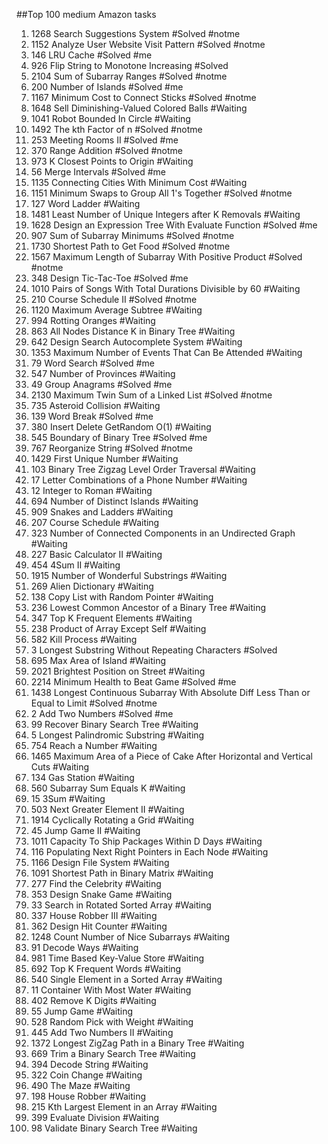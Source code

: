 ##Top 100 medium Amazon tasks

1. 1268 Search Suggestions System #Solved #notme
2. 1152 Analyze User Website Visit Pattern #Solved #notme
3. 146 LRU Cache #Solved #me
4. 926 Flip String to Monotone Increasing #Solved 
5. 2104 Sum of Subarray Ranges #Solved #notme
6. 200 Number of Islands #Solved #me
7. 1167  Minimum Cost to Connect Sticks #Solved #notme
8. 1648 Sell Diminishing-Valued Colored Balls #Waiting
9. 1041 Robot Bounded In Circle #Waiting
10. 1492 The kth Factor of n #Solved #notme
11. 253 Meeting Rooms II #Solved #me
12. 370 Range Addition #Solved #notme
13. 973 K Closest Points to Origin #Waiting
14. 56 Merge Intervals #Solved #me
15. 1135 Connecting Cities With Minimum Cost #Waiting
16. 1151 Minimum Swaps to Group All 1's Together #Solved #notme
17. 127  Word Ladder #Waiting
18. 1481 Least Number of Unique Integers after K Removals #Waiting
19. 1628 Design an Expression Tree With Evaluate Function #Solved #me
20. 907 Sum of Subarray Minimums #Solved #notme
21. 1730 Shortest Path to Get Food #Solved #notme
22. 1567 Maximum Length of Subarray With Positive Product #Solved #notme
23. 348 Design Tic-Tac-Toe #Solved #me
24. 1010 Pairs of Songs With Total Durations Divisible by 60 #Waiting
25. 210 Course Schedule II #Solved #notme
26. 1120  Maximum Average Subtree #Waiting
27. 994 Rotting Oranges #Waiting
28. 863 All Nodes Distance K in Binary Tree #Waiting
29. 642 Design Search Autocomplete System #Waiting
30. 1353 Maximum Number of Events That Can Be Attended #Waiting
31. 79 Word Search #Solved #me
32. 547 Number of Provinces #Waiting
33. 49 Group Anagrams #Solved #me
34. 2130 Maximum Twin Sum of a Linked List #Solved #notme
35. 735 Asteroid Collision #Waiting
36. 139 Word Break #Solved #me
37. 380 Insert Delete GetRandom O(1) #Waiting
38. 545 Boundary of Binary Tree #Solved #me
39. 767 Reorganize String #Solved #notme
40. 1429 First Unique Number #Waiting
41. 103 Binary Tree Zigzag Level Order Traversal #Waiting
42. 17 Letter Combinations of a Phone Number #Waiting
43. 12 Integer to Roman #Waiting
44. 694 Number of Distinct Islands #Waiting
45. 909 Snakes and Ladders #Waiting
46. 207 Course Schedule #Waiting
47. 323 Number of Connected Components in an Undirected Graph #Waiting
48. 227 Basic Calculator II #Waiting
49. 454 4Sum II #Waiting
50. 1915 Number of Wonderful Substrings #Waiting
51. 269 Alien Dictionary #Waiting
52. 138 Copy List with Random Pointer #Waiting
53. 236 Lowest Common Ancestor of a Binary Tree #Waiting
54. 347 Top K Frequent Elements #Waiting
55. 238 Product of Array Except Self #Waiting
56. 582 Kill Process #Waiting
57. 3 Longest Substring Without Repeating Characters #Solved
58. 695 Max Area of Island #Waiting
59. 2021 Brightest Position on Street #Waiting
60. 2214 Minimum Health to Beat Game #Solved #me 
61. 1438 Longest Continuous Subarray With Absolute Diff Less Than or Equal to Limit #Solved #notme
62. 2 Add Two Numbers #Solved #me
63. 99 Recover Binary Search Tree #Waiting
64. 5 Longest Palindromic Substring #Waiting
65. 754 Reach a Number #Waiting
66. 1465 Maximum Area of a Piece of Cake After Horizontal and Vertical Cuts #Waiting
67. 134 Gas Station #Waiting
68. 560 Subarray Sum Equals K #Waiting
69. 15 3Sum #Waiting
70. 503 Next Greater Element II #Waiting
71. 1914 Cyclically Rotating a Grid #Waiting
72. 45 Jump Game II #Waiting
73. 1011  Capacity To Ship Packages Within D Days #Waiting
74. 116 Populating Next Right Pointers in Each Node #Waiting
75. 1166  Design File System #Waiting
76. 1091 Shortest Path in Binary Matrix #Waiting
77. 277 Find the Celebrity #Waiting
78. 353 Design Snake Game #Waiting
79. 33 Search in Rotated Sorted Array #Waiting
80. 337 House Robber III #Waiting
81. 362 Design Hit Counter #Waiting
82. 1248 Count Number of Nice Subarrays #Waiting
83. 91 Decode Ways #Waiting
84. 981 Time Based Key-Value Store #Waiting
85. 692 Top K Frequent Words #Waiting
86. 540 Single Element in a Sorted Array #Waiting
87. 11 Container With Most Water #Waiting
88. 402 Remove K Digits #Waiting
89. 55 Jump Game #Waiting
90. 528 Random Pick with Weight #Waiting
91. 445 Add Two Numbers II #Waiting
92. 1372 Longest ZigZag Path in a Binary Tree #Waiting
93. 669 Trim a Binary Search Tree #Waiting
94. 394 Decode String #Waiting
95. 322 Coin Change #Waiting
96. 490 The Maze #Waiting
97. 198 House Robber #Waiting
98. 215 Kth Largest Element in an Array #Waiting
99. 399 Evaluate Division #Waiting
100. 98 Validate Binary Search Tree #Waiting